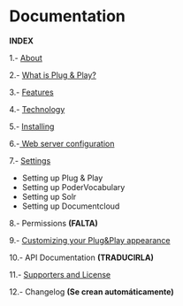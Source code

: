 Documentation
=============

**INDEX**

1.- [About](https://github.com/poderopedia/Documentation/blob/master/1.-About.md "About")

2.- [What is Plug & Play?](https://github.com/poderopedia/Documentation/blob/master/2.-What%20is%20Plug%20%26%20Play.md)

3.- [Features](https://github.com/poderopedia/Documentation/blob/master/3.-Features.md "Features")

4.- [Technology](https://github.com/poderopedia/Documentation/blob/master/4.-Technology.md "Technology")

5.- [Installing
](https://github.com/poderopedia/Documentation/blob/master/5.-Installing.md "Installing")


6.-[ Web server configuration](https://github.com/poderopedia/Documentation/blob/master/6.-%20Web%20Server%20Configuration.md "Web Server")

7.- [Settings](https://github.com/poderopedia/Documentation/blob/master/7.-%20Settings.md "Settings")

* Setting up Plug & Play
* Setting up PoderVocabulary
* Setting up Solr
* Setting up Documentcloud 

8.- Permissions **(FALTA)**

9.- [Customizing your Plug&Play appearance](https://github.com/poderopedia/Documentation/blob/master/9.-%20Customizing%20your%20Plug%26Play%20appearance.md "Customizing")

10.- API Documentation **(TRADUCIRLA)**

11.- [Supporters and License](https://github.com/poderopedia/Documentation/blob/master/11.-%20Supporters%20and%20License.md "License")

12.- Changelog **(Se crean automáticamente)**
